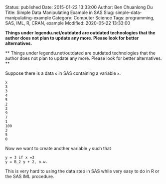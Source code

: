 Status: published
Date: 2015-01-22 13:33:00
Author: Ben Chuanlong Du
Title: Simple Data Manipulating Example in SAS
Slug: simple-data-manipulating-example
Category: Computer Science
Tags: programming, SAS, IML, R, CRAN, example
Modified: 2020-05-22 13:33:00

**Things under legendu.net/outdated are outdated technologies that the author does not plan to update any more. Please look for better alternatives.**

**
Things under legendu.net/outdated are outdated technologies 
that the author does not plan to update any more. 
Please look for better alternatives.
**

Suppose there is a data `s` in SAS containing a variable `x`.

    x
    3
    3
    4
    5
    2
    3
    9
    7
    1
    100
    3
    5
    0

Now we want to create another variable `y` such that

    y = 3 if x =3
    y = B_2 y + 2, o.w.


This is very hard to using the data step in SAS 
while very easy to do in R or the SAS IML procedure.
